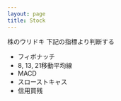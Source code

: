 ```yaml
---
layout: page
title: Stock
---
```


株のウリドキ
下記の指標より判断する

* フィボナッチ
* 8, 13, 21移動平均線
* MACD
* スローストキャス
* 信用買残
